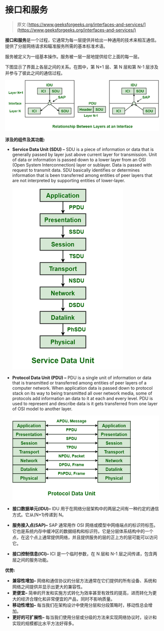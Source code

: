 # 接口和服务

> 原文:[https://www.geeksforgeeks.org/interfaces-and-services/](https://www.geeksforgeeks.org/interfaces-and-services/)

**接口和服务**是一个过程，它通常为每一层提供并给出一种通用的技术来相互通信。提供了分层网络请求和瞄准服务所需的基本标准术语。

服务被定义为一组基本操作。服务被一层一层地提供给它上面的每一层。

下图显示了界面上各层之间的关系。在图中，第 N+1 层、第 N 层和第 N-1 层涉及并参与了彼此之间的通信过程。

![](img/9e99c68bbe7712f619fdd85fa8e0ea04.png)

**涉及的组件及其功能:**

*   **Service Data Unit (SDU) –**
    SDU is a piece of information or data that is generally passed by layer just above current layer for transmission. Unit of data or information is passed down to a lower layer from an OSI (Open System Interconnection) layer or sublayer. Data is passed with request to transmit data. SDU basically identifies or determines information that is been transferred among entities of peer layers that are not interpreted by supporting entities of lower-layer.

    ![](img/1e7c3eb99f4d86898246e642add84ae4.png)

*   **Protocol Data Unit (PDU) –**
    PDU is a single unit of information or data that is transmitted or transferred among entities of peer layers of a computer network. When application data is passed down to protocol stack on its way to being transmitted all over network media, some of protocols add information an data to it at each and every level. PDU is used to represent and describe data is it gets transferred from one layer of OSI model to another layer.

    ![](img/a30ddd7b3c8c7edc79b1d08c2f711708.png)

*   **接口数据单元(IDU)–**
    IDU 用于在网络分层架构中的两层之间有一种约定的通信方式。它从(N+1)传递到 N。
*   **服务接入点(SAP)–**
    SAP 通常用作 OSI 网络或模型中网络端点的标识符标签。它也是系统内存中缓冲区的数据结构和标识符。它是分层体系结构中的一个点，在这个点上通常提供网络，并且提供服务的层的正上方的层可能可以访问它。
*   **接口控制信息(ICI)–**
    ICI 是一个临时参数，在 N 层和 N-1 层之间传递，包含两层之间的服务功能。

**优势:**

*   **兼容性增加–**
    网络和通信协议的分层方法通常在它们提供的所有设备、系统和网络之间提供并显示出更大的兼容性。
*   **更便宜–**
    简单的开发和实施方式转化为效率甚至有效性的提高，进而转化为更大的经济合理化和非常便宜的产品，同时不影响质量。
*   **移动性增加–**
    每当我们在架构设计中使用分层和分段策略时，移动性总会增加。
*   **更好的可扩展性–**
    每当我们使用分层或分级的方法来实现网络协议时，设计和实现的规模都比水平方法好得多。